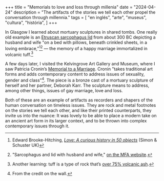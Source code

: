 +++
title = "Memorials to love and loss through millenia"
date = "2024-04-24"
description = "The artifacts of the stories we tell each other propel the conversation through millennia."
tags = [
    "en inglés", "arte", "museus", "cultura", "história",
]
+++

In Glasgow I learned about mortuary sculptures in shared tombs. One really old example is an [Etruscan sarcophagus lid](https://collections.mfa.org/objects/151377/sarcophagus-and-lid-with-husband-and-wife?ctx=79fc2b36-02d5-4f17-b75d-82ec1b9d4fe0&idx=8) from about 300 BC depicting a husband and wife "on a bed with pillows, beneath crinkled sheets, in a loving embrace,"[^1][^2] — the memory of a happy marriage immortalized in volcanic tuff.[^3]

A few days later, I visited the Kelvingrove Art Gallery and Museum, where I saw Patricia Cronin’s [Memorial to a Marriage](https://www.patriciacronin.net/memorial.html). Cronin "takes traditional art forms and adds contemporary content to address issues of sexuality, gender and class"[^4]. The piece is a bronze cast of a mortuary sculpture of herself and her partner, Deborah Karr. The sculpture means to address, among other things, issues of gay marriage, love and loss.

Both of these are an example of artifacts as recorders and shapers of the human conversation on timeless issues. They are rock and metal footnotes on the stories we tell each other, and like their printed counterparts, they invite us into the nuance: It was lovely to be able to place a modern take on an ancient art form in its larger context, and to be thrown into complex contemporary issues through it.

[^1]: Edward Brooke-Hitching, [_Love: A curious history in 50 objects_](https://blackwells.co.uk/bookshop/product/9781398522718) (Simon & Schuster UK)
[^2]: "Sarcophagus and lid with husband and wife," [on the MFA website](https://collections.mfa.org/objects/151377/sarcophagus-and-lid-with-husband-and-wife?ctx=79fc2b36-02d5-4f17-b75d-82ec1b9d4fe0&idx=8).
[^3]: Another learning: tuff is a type of rock that’s [over 75% volcanic ash](https://en.wikipedia.org/wiki/Tuff).
[^4]: From the credit on the wall.
